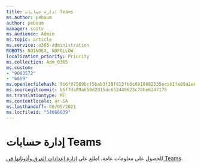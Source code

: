 ```yaml
---
title: إدارة حسابات Teams
ms.author: pebaum
author: pebaum
manager: scotv
ms.audience: Admin
ms.topic: article
ms.service: o365-administration
ROBOTS: NOINDEX, NOFOLLOW
localization_priority: Priority
ms.collection: Adm_O365
ms.custom:
- "9003572"
- "6659"
ms.openlocfilehash: 9b6f07569bcf5bab3f39f813fb6c6818882335ecab1fe09a1e65f2e06ff2edd5
ms.sourcegitcommit: b5f7da89a650d2915dc652449623c78be6247175
ms.translationtype: MT
ms.contentlocale: ar-SA
ms.lasthandoff: 08/05/2021
ms.locfileid: "54066639"
---
```

# <a name="managing-teams-accounts"></a>إدارة حسابات Teams

للحصول على معلومات عامة، اطلع على [إدارة إعدادات الفرق وأذوناتها في Teams](https://support.microsoft.com/office/ce053b04-1b8e-4796-baa8-90dc427b3acc#ID0EAABAAA=Desktop).
